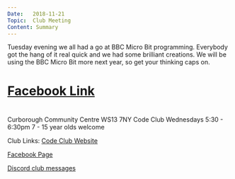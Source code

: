 ```yaml
---
Date:   2018-11-21
Topic:  Club Meeting
Content: Summary
---
```

Tuesday evening we all had a go at BBC Micro Bit programming. Everybody got the hang of it real quick and we had some brilliant creations.
We will be using the BBC Micro Bit more next year, so get your thinking caps on.

# [Facebook Link](https://www.facebook.com/LichfieldCoders/photos/a.1798365466957212/1798365523623873/?type=3)

#
Curborough Community Centre
WS13 7NY
Code Club
Wednesdays 5:30 - 6:30pm
7 - 15 year olds welcome

Club Links:
[Code Club Website](https://lichfield-code-club.github.io/)

[Facebook Page](https://www.facebook.com/LichfieldCoders)

[Discord club messages](https://discord.gg/szz6xGK)

